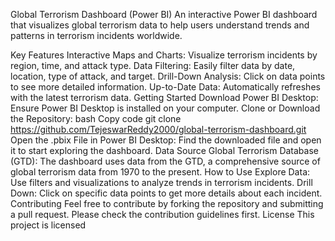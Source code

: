 Global Terrorism Dashboard (Power BI)
An interactive Power BI dashboard that visualizes global terrorism data to help users understand trends and patterns in terrorism incidents worldwide.

Key Features
Interactive Maps and Charts: Visualize terrorism incidents by region, time, and attack type.
Data Filtering: Easily filter data by date, location, type of attack, and target.
Drill-Down Analysis: Click on data points to see more detailed information.
Up-to-Date Data: Automatically refreshes with the latest terrorism data.
Getting Started
Download Power BI Desktop: Ensure Power BI Desktop is installed on your computer.
Clone or Download the Repository:
bash
Copy code
git clone https://github.com/TejeswarReddy2000/global-terrorism-dashboard.git
Open the .pbix File in Power BI Desktop: Find the downloaded file and open it to start exploring the dashboard.
Data Source
Global Terrorism Database (GTD): The dashboard uses data from the GTD, a comprehensive source of global terrorism data from 1970 to the present.
How to Use
Explore Data: Use filters and visualizations to analyze trends in terrorism incidents.
Drill Down: Click on specific data points to get more details about each incident.
Contributing
Feel free to contribute by forking the repository and submitting a pull request. Please check the contribution guidelines first.
License
This project is licensed 

